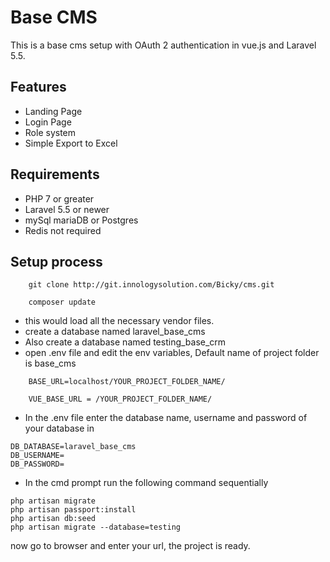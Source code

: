 # Base CMS
This is a base cms setup with OAuth 2 authentication in vue.js and Laravel 5.5.

## Features
<ul>
	<li>Landing Page</li>
	<li>Login Page</li>
	<li>Role system</li>
	<li>Simple Export to Excel</li>
</ul>

	

## Requirements

<ul>
	<li>PHP 7 or greater</li>
	<li>Laravel 5.5 or newer</li>
	<li>mySql mariaDB or Postgres</li>
	<li>Redis not required</li>
</ul>

## Setup process
```
	git clone http://git.innologysolution.com/Bicky/cms.git
```
```
	composer update
```
<ul>
<li>this would load all the necessary vendor files.</li>
<li>create a database named laravel_base_cms</li>
<li>Also create a database named testing_base_crm</li>
<li>open .env file  and edit the env variables, Default name of project folder is base_cms</li>
</ul>

```
	BASE_URL=localhost/YOUR_PROJECT_FOLDER_NAME/
```

```
	VUE_BASE_URL = /YOUR_PROJECT_FOLDER_NAME/
```
<ul>
	<li>In the .env file enter the database name, username and password of your database in</li>
</ul>

	DB_DATABASE=laravel_base_cms
	DB_USERNAME=
	DB_PASSWORD=

<ul>
	<li>In the cmd prompt run the following command sequentially</li>
</ul>

	php artisan migrate
	php artisan passport:install 
	php artisan db:seed
	php artisan migrate --database=testing

now go to browser and enter your url, the project is ready.
